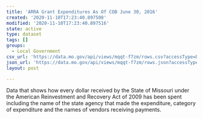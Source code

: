 ```yaml
---
title: 'ARRA Grant Expenditures As Of COB June 30, 2016'
created: '2020-11-10T17:23:40.897508'
modified: '2020-11-10T17:23:40.897516'
state: active
type: dataset
tags: []
groups:
  - Local Government
csv_url: 'https://data.mo.gov/api/views/mqqt-f7zm/rows.csv?accessType=DOWNLOAD'
json_url: 'https://data.mo.gov/api/views/mqqt-f7zm/rows.json?accessType=DOWNLOAD'
layout: post

---
```

Data that shows how every dollar received by the State of Missouri under the American Reinvestment and Recovery Act of 2009 has been spent including the name of the state agency that made the expenditure, category of expenditure and the names of vendors receiving payments.

